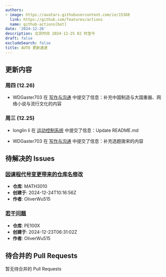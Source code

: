 ```yaml
---
authors:
- image: https://avatars.githubusercontent.com/in/15368
  link: https://github.com/features/actions
  name: github-actions[bot]
date: '2024-12-26'
description: 北京时间 2024-12-25 02 时至今
draft: false
excludeSearch: false
title: AUTO 更新速递
---
```


## 更新内容

### 周四 (12.26)

- WDGaster703 在 [写作与沟通](https://github.com/HITSZ-OpenAuto/WRIT0001) 中提交了信息：补充中国制造与大国重器、网络小说与流行文化的内容

### 周三 (12.25)

- longlin li 在 [运动控制系统](https://github.com/HITSZ-OpenAuto/AUTO3011) 中提交了信息：Update README.md

- WDGaster703 在 [写作与沟通](https://github.com/HITSZ-OpenAuto/WRIT0001) 中提交了信息：补充选题唐宋的内容

## 待解决的 Issues

### [因课程代号变更带来的仓库名修改](https://github.com/HITSZ-OpenAuto/MATH3010/issues/4)

- **仓库**: MATH3010
- **创建于**: 2024-12-24T10:16:56Z
- **作者**: OliverWu515

### [若干问题](https://github.com/HITSZ-OpenAuto/PE100X/issues/10)

- **仓库**: PE100X
- **创建于**: 2024-12-23T06:31:02Z
- **作者**: OliverWu515

## 待合并的 Pull Requests

暂无待合并的 Pull Requests

